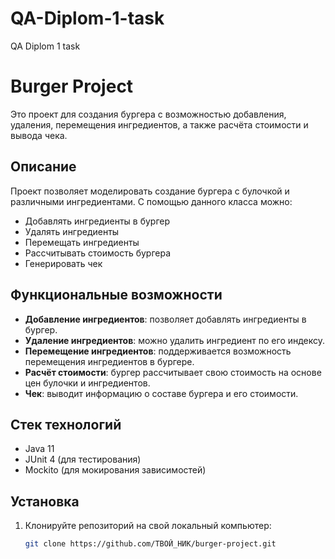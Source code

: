 # QA-Diplom-1-task
QA Diplom 1 task
# Burger Project

Это проект для создания бургера с возможностью добавления, удаления, перемещения ингредиентов, а также расчёта стоимости и вывода чека.

## Описание

Проект позволяет моделировать создание бургера с булочкой и различными ингредиентами. С помощью данного класса можно:
- Добавлять ингредиенты в бургер
- Удалять ингредиенты
- Перемещать ингредиенты
- Рассчитывать стоимость бургера
- Генерировать чек

## Функциональные возможности

- **Добавление ингредиентов**: позволяет добавлять ингредиенты в бургер.
- **Удаление ингредиентов**: можно удалить ингредиент по его индексу.
- **Перемещение ингредиентов**: поддерживается возможность перемещения ингредиентов в бургере.
- **Расчёт стоимости**: бургер рассчитывает свою стоимость на основе цен булочки и ингредиентов.
- **Чек**: выводит информацию о составе бургера и его стоимости.

## Стек технологий

- Java 11
- JUnit 4 (для тестирования)
- Mockito (для мокирования зависимостей)

## Установка

1. Клонируйте репозиторий на свой локальный компьютер:

   ```bash
   git clone https://github.com/ТВОЙ_НИК/burger-project.git

